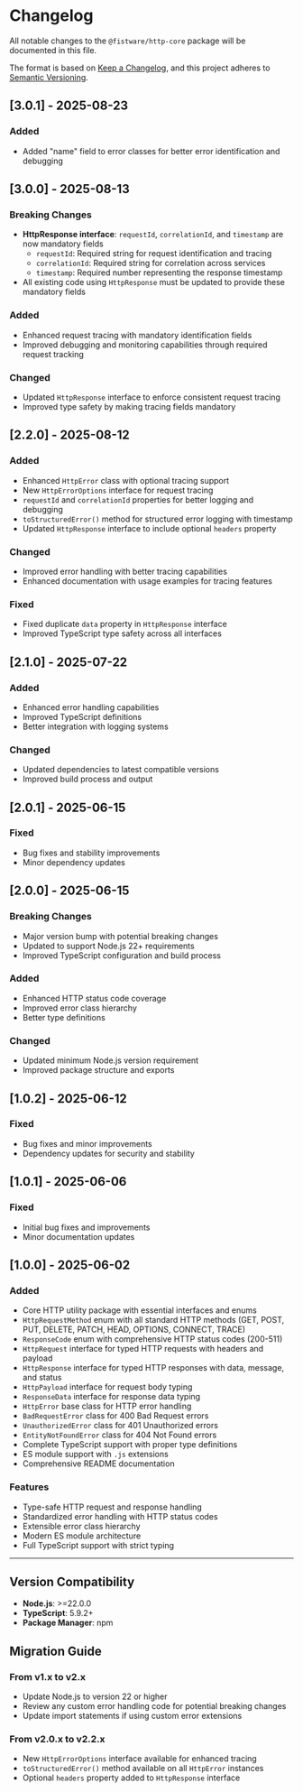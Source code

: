 # Changelog

All notable changes to the `@fistware/http-core` package will be documented in this file.

The format is based on [Keep a Changelog](https://keepachangelog.com/en/1.0.0/),
and this project adheres to [Semantic Versioning](https://semver.org/spec/v2.0.0.html).

## [3.0.1] - 2025-08-23

### Added
- Added "name" field to error classes for better error identification and debugging

## [3.0.0] - 2025-08-13

### Breaking Changes
- **HttpResponse interface**: `requestId`, `correlationId`, and `timestamp` are now mandatory fields
  - `requestId`: Required string for request identification and tracing
  - `correlationId`: Required string for correlation across services
  - `timestamp`: Required number representing the response timestamp
- All existing code using `HttpResponse` must be updated to provide these mandatory fields

### Added
- Enhanced request tracing with mandatory identification fields
- Improved debugging and monitoring capabilities through required request tracking

### Changed
- Updated `HttpResponse` interface to enforce consistent request tracing
- Improved type safety by making tracing fields mandatory

## [2.2.0] - 2025-08-12

### Added
- Enhanced `HttpError` class with optional tracing support
- New `HttpErrorOptions` interface for request tracing
- `requestId` and `correlationId` properties for better logging and debugging
- `toStructuredError()` method for structured error logging with timestamp
- Updated `HttpResponse` interface to include optional `headers` property

### Changed
- Improved error handling with better tracing capabilities
- Enhanced documentation with usage examples for tracing features

### Fixed
- Fixed duplicate `data` property in `HttpResponse` interface
- Improved TypeScript type safety across all interfaces

## [2.1.0] - 2025-07-22

### Added
- Enhanced error handling capabilities
- Improved TypeScript definitions
- Better integration with logging systems

### Changed
- Updated dependencies to latest compatible versions
- Improved build process and output

## [2.0.1] - 2025-06-15

### Fixed
- Bug fixes and stability improvements
- Minor dependency updates

## [2.0.0] - 2025-06-15

### Breaking Changes
- Major version bump with potential breaking changes
- Updated to support Node.js 22+ requirements
- Improved TypeScript configuration and build process

### Added
- Enhanced HTTP status code coverage
- Improved error class hierarchy
- Better type definitions

### Changed
- Updated minimum Node.js version requirement
- Improved package structure and exports

## [1.0.2] - 2025-06-12

### Fixed
- Bug fixes and minor improvements
- Dependency updates for security and stability

## [1.0.1] - 2025-06-06

### Fixed
- Initial bug fixes and improvements
- Minor documentation updates

## [1.0.0] - 2025-06-02

### Added
- Core HTTP utility package with essential interfaces and enums
- `HttpRequestMethod` enum with all standard HTTP methods (GET, POST, PUT, DELETE, PATCH, HEAD, OPTIONS, CONNECT, TRACE)
- `ResponseCode` enum with comprehensive HTTP status codes (200-511)
- `HttpRequest` interface for typed HTTP requests with headers and payload
- `HttpResponse` interface for typed HTTP responses with data, message, and status
- `HttpPayload` interface for request body typing
- `ResponseData` interface for response data typing
- `HttpError` base class for HTTP error handling
- `BadRequestError` class for 400 Bad Request errors
- `UnauthorizedError` class for 401 Unauthorized errors
- `EntityNotFoundError` class for 404 Not Found errors
- Complete TypeScript support with proper type definitions
- ES module support with `.js` extensions
- Comprehensive README documentation

### Features
- Type-safe HTTP request and response handling
- Standardized error handling with HTTP status codes
- Extensible error class hierarchy
- Modern ES module architecture
- Full TypeScript support with strict typing

---

## Version Compatibility

- **Node.js**: >=22.0.0
- **TypeScript**: 5.9.2+
- **Package Manager**: npm

## Migration Guide

### From v1.x to v2.x
- Update Node.js to version 22 or higher
- Review any custom error handling code for potential breaking changes
- Update import statements if using custom error extensions

### From v2.0.x to v2.2.x
- New `HttpErrorOptions` interface available for enhanced tracing
- `toStructuredError()` method available on all `HttpError` instances
- Optional `headers` property added to `HttpResponse` interface
